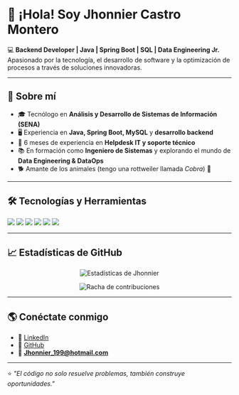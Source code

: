 # 👋 ¡Hola! Soy Jhonnier Castro Montero  

💻 **Backend Developer | Java | Spring Boot | SQL | Data Engineering Jr.**  
Apasionado por la tecnología, el desarrollo de software y la optimización de procesos a través de soluciones innovadoras.  

---

## 🚀 Sobre mí  
- 🎓 Tecnólogo en **Análisis y Desarrollo de Sistemas de Información (SENA)**  
- 🖥️ Experiencia en **Java, Spring Boot, MySQL** y **desarrollo backend**  
- 🔧 6 meses de experiencia en **Helpdesk IT y soporte técnico**  
- 📚 En formación como **Ingeniero de Sistemas** y explorando el mundo de **Data Engineering & DataOps**  
- 🐕 Amante de los animales (tengo una rottweiler llamada *Cobra*) 🐾  

---

## 🛠️ Tecnologías y Herramientas  
<p>
  <img src="https://img.shields.io/badge/Java-%23ED8B00.svg?&style=for-the-badge&logo=java&logoColor=white" />
  <img src="https://img.shields.io/badge/SpringBoot-%236DB33F.svg?&style=for-the-badge&logo=springboot&logoColor=white" />
  <img src="https://img.shields.io/badge/MySQL-%2300f.svg?&style=for-the-badge&logo=mysql&logoColor=white" />
  <img src="https://img.shields.io/badge/Python-%2314354C.svg?&style=for-the-badge&logo=python&logoColor=white" />
  <img src="https://img.shields.io/badge/Git-%23F05033.svg?&style=for-the-badge&logo=git&logoColor=white" />
  <img src="https://img.shields.io/badge/Linux-%23FCC624.svg?&style=for-the-badge&logo=linux&logoColor=black" />
</p>  

---

## 📈 Estadísticas de GitHub  
<p align="center">
  <img src="https://github-readme-stats.vercel.app/api?username=jhcastro99&show_icons=true&theme=tokyonight" alt="Estadísticas de Jhonnier" />
</p>

<p align="center">
  <img src="https://github-readme-streak-stats.herokuapp.com/?user=jhcastro99&theme=tokyonight" alt="Racha de contribuciones" />
</p>

---

## 🌎 Conéctate conmigo  
- 💼 [LinkedIn](https://www.linkedin.com/in/jhonniercastromontero)  
- 🐙 [GitHub](https://github.com/jhcastro99)  
- 📧 **Jhonnier_199@hotmail.com**  

---

⭐ *"El código no solo resuelve problemas, también construye oportunidades."*